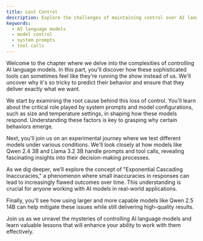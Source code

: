 ```yaml
---
title: Lost Control
description: Explore the challenges of maintaining control over AI language models, including unpredictable behavior and difficulties in ensuring desired outcomes.
keywords:
  - AI language models
  - model control
  - system prompts
  - tool calls
---
```


Welcome to the chapter where we delve into the complexities of controlling AI language models. In this part, you'll discover how these sophisticated tools can sometimes feel like they're running the show instead of us. We'll uncover why it's so tricky to predict their behavior and ensure that they deliver exactly what we want.

We start by examining the root cause behind this loss of control. You’ll learn about the critical role played by system prompts and model configurations, such as size and temperature settings, in shaping how these models respond. Understanding these factors is key to grasping why certain behaviors emerge.

Next, you'll join us on an experimental journey where we test different models under various conditions. We'll look closely at how models like Qwen 2.4 3B and Llama 3.2 3B handle prompts and tool calls, revealing fascinating insights into their decision-making processes.

As we dig deeper, we’ll explore the concept of "Exponential Cascading Inaccuracies," a phenomenon where small inaccuracies in responses can lead to increasingly flawed outcomes over time. This understanding is crucial for anyone working with AI models in real-world applications.

Finally, you'll see how using larger and more capable models like Qwen 2.5 14B can help mitigate these issues while still delivering high-quality results.

Join us as we unravel the mysteries of controlling AI language models and learn valuable lessons that will enhance your ability to work with them effectively.